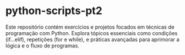# python-scripts-pt2
 Este repositório contém exercícios e projetos focados em técnicas de programação com Python. Explora tópicos essenciais como condições (if...elif), repetições (for e while), e práticas avançadas para aprimorar a lógica e o fluxo de programas.
